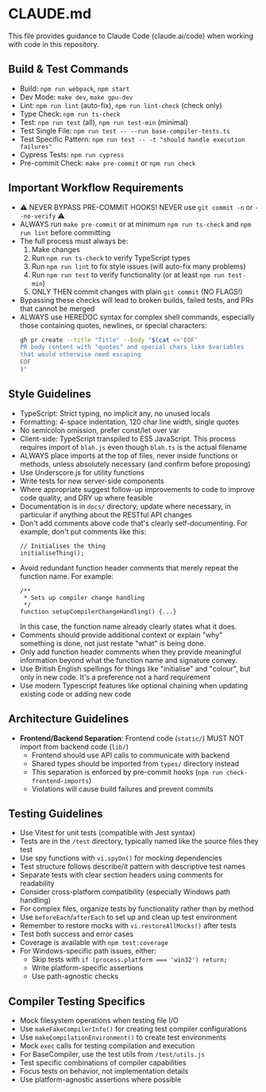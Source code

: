 # CLAUDE.md

This file provides guidance to Claude Code (claude.ai/code) when working with code in this repository.

## Build & Test Commands
- Build: `npm run webpack`, `npm start`
- Dev Mode: `make dev`, `make gpu-dev`
- Lint: `npm run lint` (auto-fix), `npm run lint-check` (check only)
- Type Check: `npm run ts-check`
- Test: `npm run test` (all), `npm run test-min` (minimal)
- Test Single File: `npm run test -- --run base-compiler-tests.ts`
- Test Specific Pattern: `npm run test -- -t "should handle execution failures"`
- Cypress Tests: `npm run cypress`
- Pre-commit Check: `make pre-commit` or `npm run check`

## Important Workflow Requirements
- ⚠️ NEVER BYPASS PRE-COMMIT HOOKS! NEVER use `git commit -n` or `--no-verify` ⚠️
- ALWAYS run `make pre-commit` or at minimum `npm run ts-check` and `npm run lint` before committing
- The full process must always be:
  1. Make changes
  2. Run `npm run ts-check` to verify TypeScript types
  3. Run `npm run lint` to fix style issues (will auto-fix many problems)
  4. Run `npm run test` to verify functionality (or at least `npm run test-min`)
  5. ONLY THEN commit changes with plain `git commit` (NO FLAGS!)
- Bypassing these checks will lead to broken builds, failed tests, and PRs that cannot be merged
- ALWAYS use HEREDOC syntax for complex shell commands, especially those containing quotes, newlines, or special characters:
  ```bash
  gh pr create --title "Title" --body "$(cat <<'EOF'
  PR body content with "quotes" and special chars like $variables
  that would otherwise need escaping
  EOF
  )"
  ```

## Style Guidelines
- TypeScript: Strict typing, no implicit any, no unused locals
- Formatting: 4-space indentation, 120 char line width, single quotes
- No semicolon omission, prefer const/let over var
- Client-side: TypeScript transpiled to ES5 JavaScript. This process requires import of `blah.js` even though `blah.ts` is the actual filename
- ALWAYS place imports at the top of files, never inside functions or methods, unless absolutely necessary (and confirm before proposing)
- Use Underscore.js for utility functions
- Write tests for new server-side components
- Where appropriate suggest follow-up improvements to code to improve code quality, and DRY up where feasible
- Documentation is in `docs/` directory; update where necessary, in particular if anything about the RESTful API changes
- Don't add comments above code that's clearly self-documenting. For example, don't put comments like this:
  ```
  // Initialises the thing
  initialiseThing();
  ```
- Avoid redundant function header comments that merely repeat the function name. For example:
  ```
  /**
   * Sets up compiler change handling
   */
  function setupCompilerChangeHandling() {...}
  ```
  In this case, the function name already clearly states what it does.
- Comments should provide additional context or explain "why" something is done, not just restate "what" is being done.
- Only add function header comments when they provide meaningful information beyond what the function name and signature convey.
- Use British English spellings for things like "initialise" and "colour", but only in new code. It's a preference not a hard requirement
- Use modern Typescript features like optional chaining when updating existing code or adding new code

## Architecture Guidelines
- **Frontend/Backend Separation**: Frontend code (`static/`) MUST NOT import from backend code (`lib/`)
  - Frontend should use API calls to communicate with backend
  - Shared types should be imported from `types/` directory instead
  - This separation is enforced by pre-commit hooks (`npm run check-frontend-imports`)
  - Violations will cause build failures and prevent commits

## Testing Guidelines
- Use Vitest for unit tests (compatible with Jest syntax)
- Tests are in the `/test` directory, typically named like the source files they test
- Use spy functions with `vi.spyOn()` for mocking dependencies
- Test structure follows describe/it pattern with descriptive test names
- Separate tests with clear section headers using comments for readability
- Consider cross-platform compatibility (especially Windows path handling)
- For complex files, organize tests by functionality rather than by method
- Use `beforeEach`/`afterEach` to set up and clean up test environment
- Remember to restore mocks with `vi.restoreAllMocks()` after tests
- Test both success and error cases
- Coverage is available with `npm test:coverage`
- For Windows-specific path issues, either:
  - Skip tests with `if (process.platform === 'win32') return;`
  - Write platform-specific assertions
  - Use path-agnostic checks

## Compiler Testing Specifics
- Mock filesystem operations when testing file I/O
- Use `makeFakeCompilerInfo()` for creating test compiler configurations
- Use `makeCompilationEnvironment()` to create test environments
- Mock `exec` calls for testing compilation and execution
- For BaseCompiler, use the test utils from `/test/utils.js`
- Test specific combinations of compiler capabilities
- Focus tests on behavior, not implementation details
- Use platform-agnostic assertions where possible